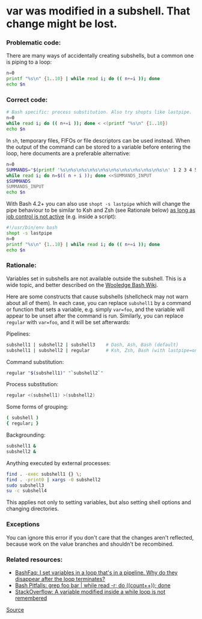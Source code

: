 # var was modified in a subshell. That change might be lost.

### Problematic code:

There are many ways of accidentally creating subshells, but a common one is piping to a loop:

```bash
n=0
printf "%s\n" {1..10} | while read i; do (( n+=i )); done
echo $n
```

### Correct code:

```bash
# Bash specific: process substitution. Also try shopts like lastpipe.
n=0
while read i; do (( n+=i )); done < <(printf "%s\n" {1..10})
echo $n
```
In `sh`, temporary files, FIFOs or file descriptors can be used instead. When the output of the command can be stored to a variable before entering the loop, here documents are a preferable alternative:
```sh
n=0
SUMMANDS="$(printf '%s\n%s\n%s\n%s\n%s\n%s\n%s\n%s\n%s\n%s\n' 1 2 3 4 5 6 7 8 9 10)"
while read i; do n=$(( n + i )); done <<SUMMANDS_INPUT
$SUMMANDS
SUMMANDS_INPUT
echo $n
```


With Bash 4.2+ you can also use `shopt -s lastpipe` which will change the pipe behaviour to be similar to Ksh and Zsh (see Rationale below) [as long as job control is not active](https://www.gnu.org/software/bash/manual/html_node/The-Shopt-Builtin.html) (e.g. inside a script):
```bash
#!/usr/bin/env bash
shopt -s lastpipe
n=0
printf "%s\n" {1..10} | while read i; do (( n+=i )); done
echo $n
```


### Rationale:

Variables set in subshells are not available outside the subshell. This is a wide topic, and better described on the [Wooledge Bash Wiki](http://mywiki.wooledge.org/BashFAQ/024).

Here are some constructs that cause subshells (shellcheck may not warn about all of them). In each case, you can replace `subshell1` by a command or function that sets a variable, e.g. simply `var=foo`, and the variable will appear to be unset after the command is run. Similarly, you can replace `regular` with `var=foo`, and it will be set afterwards:

Pipelines:

```sh
subshell1 | subshell2 | subshell3    # Dash, Ash, Bash (default)
subshell1 | subshell2 | regular      # Ksh, Zsh, Bash (with lastpipe=on and no job control)
```

Command substitution:

```sh
regular "$(subshell1)" "`subshell2`"
```

Process substitution:

```sh
regular <(subshell1) >(subshell2)
```

Some forms of grouping:

```sh
( subshell )
{ regular; }
```

Backgrounding:

```sh
subshell1 &
subshell2 &
```

Anything executed by external processes:

```sh
find . -exec subshell1 {} \;
find . -print0 | xargs -0 subshell2
sudo subshell3
su -c subshell4
```

This applies not only to setting variables, but also setting shell options and changing directories.

### Exceptions

You can ignore this error if you don't care that the changes aren't reflected, because work on the value branches and shouldn't be recombined.

### Related resources:

* [BashFaq: I set variables in a loop that's in a pipeline. Why do they disappear after the loop terminates?](https://mywiki.wooledge.org/BashFAQ/024)
* [Bash Pitfalls: grep foo bar | while read -r; do ((count++)); done](https://mywiki.wooledge.org/BashPitfalls#pf8)
* [StackOverflow: A variable modified inside a while loop is not remembered](https://stackoverflow.com/questions/16854280/a-variable-modified-inside-a-while-loop-is-not-remembered)

[Source](https://github.com/koalaman/shellcheck/wiki/SC2031)


